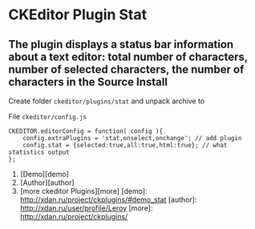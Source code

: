 CKEditor Plugin Stat
=============
The plugin displays a status bar information about a text editor: total number of characters, number of selected characters, the number of characters in the Source
Install
------------
Create folder `ckeditor/plugins/stat` and unpack archive to 

File `ckeditor/config.js`

	CKEDITOR.editorConfig = function( config ){
		config.extraPlugins = 'stat,onselect,onchange'; // add plugin
		config.stat = {selected:true,all:true,html:true}; // what statistics output
	};
	
1. [Demo][demo]
2. [Author][author]
3. [more ckeditor Plugins][more]
[demo]: http://xdan.ru/project/ckplugins/#demo_stat
[author]: http://xdan.ru/user/profile/Leroy
[more]: http://xdan.ru/project/ckplugins/